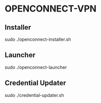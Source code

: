 # OPENCONNECT-VPN

## Installer
sudo ./openconnect-installer.sh

## Launcher
sudo ./openconnect-launcher

## Credential Updater
sudo ./credential-updater.sh
